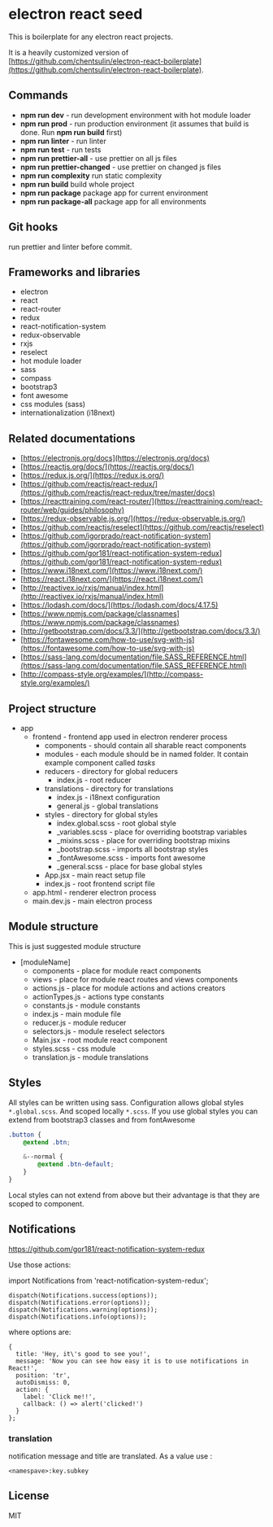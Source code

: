 # electron react seed

This is boilerplate for any electron react projects.

It is a heavily customized version of [https://github.com/chentsulin/electron-react-boilerplate](https://github.com/chentsulin/electron-react-boilerplate). 

## Commands

* **npm run dev** - run development environment with hot module loader
* **npm run prod** - run production environment (it assumes that build is done. Run **npm run build** first)
* **npm run linter** - run linter
* **npm run test** - run tests
* **npm run prettier-all** - use prettier on all js files
* **npm run prettier-changed** - use prettier on changed js files
* **npm run complexity** run static complexity
* **npm run build** build whole project
* **npm run package** package app for current environment
* **npm run package-all** package app for all environments

## Git hooks

run prettier and linter before commit.

## Frameworks and libraries

* electron
* react
* react-router
* redux
* react-notification-system
* redux-observable
* rxjs
* reselect
* hot module loader
* sass
* compass
* bootstrap3
* font awesome
* css modules (sass)
* internationalization (i18next)

## Related documentations
* [https://electronjs.org/docs](https://electronjs.org/docs)
* [https://reactjs.org/docs/](https://reactjs.org/docs/)
* [https://redux.js.org/](https://redux.js.org/)
* [https://github.com/reactjs/react-redux/](https://github.com/reactjs/react-redux/tree/master/docs)
* [https://reacttraining.com/react-router/](https://reacttraining.com/react-router/web/guides/philosophy)
* [https://redux-observable.js.org/](https://redux-observable.js.org/)
* [https://github.com/reactjs/reselect](https://github.com/reactjs/reselect)
* [https://github.com/igorprado/react-notification-system](https://github.com/igorprado/react-notification-system)
* [https://github.com/gor181/react-notification-system-redux](https://github.com/gor181/react-notification-system-redux)  
* [https://www.i18next.com/](https://www.i18next.com/)
* [https://react.i18next.com/](https://react.i18next.com/)
* [http://reactivex.io/rxjs/manual/index.html](http://reactivex.io/rxjs/manual/index.html)
* [https://lodash.com/docs/](https://lodash.com/docs/4.17.5)
* [https://www.npmjs.com/package/classnames](https://www.npmjs.com/package/classnames)
* [http://getbootstrap.com/docs/3.3/](http://getbootstrap.com/docs/3.3/)
* [https://fontawesome.com/how-to-use/svg-with-js](https://fontawesome.com/how-to-use/svg-with-js)
* [https://sass-lang.com/documentation/file.SASS_REFERENCE.html](https://sass-lang.com/documentation/file.SASS_REFERENCE.html)
* [http://compass-style.org/examples/](http://compass-style.org/examples/)

## Project structure
 * app
   * frontend - frontend app used in electron renderer process
     * components - should contain all sharable react components
     * modules - each module should be in named folder. It contain example component called *tasks*
     * reducers - directory for global reducers
       * index.js - root reducer
     * translations - directory for translations
       * index.js - i18next configuration
       * general.js - global translations
     * styles - directory for global styles
       * index.global.scss - root global style
       * _variables.scss - place for overriding bootstrap variables
       * _mixins.scss - place for overriding bootstrap mixins
       * _bootstrap.scss - imports all bootstrap styles
       * _fontAwesome.scss - imports font awesome
       * _general.scss - place for base global styles
     * App.jsx - main react setup file
     * index.js - root frontend script file
   * app.html - renderer electron process
   * main.dev.js - main electron process
   
## Module structure

This is just suggested module structure
 * [moduleName]
   * components - place for module react components
   * views - place for module react routes and views components
   * actions.js - place for module actions and actions creators
   * actionTypes.js - actions type constants
   * constants.js - module constants
   * index.js - main module file
   * reducer.js - module reducer
   * selectors.js - module reselect selectors
   * Main.jsx - root module react component
   * styles.scss - css module
   * translation.js - module translations

## Styles

All styles can be written using sass. 
Configuration allows global styles `*.global.scss`.
And scoped locally `*.scss`.
If you use global styles you can extend from bootstrap3 classes and from fontAwesome

```scss
.button {
    @extend .btn;

    &--normal {
        @extend .btn-default;
    }
}
```
Local styles can not extend from above but their advantage is that they are scoped to component.

## Notifications
https://github.com/gor181/react-notification-system-redux

Use those actions:

import Notifications from 'react-notification-system-redux';

```
dispatch(Notifications.success(options));
dispatch(Notifications.error(options));
dispatch(Notifications.warning(options));
dispatch(Notifications.info(options));
```
where options are:
```
{
  title: 'Hey, it\'s good to see you!',
  message: 'Now you can see how easy it is to use notifications in React!',
  position: 'tr',
  autoDismiss: 0,
  action: {
    label: 'Click me!!',
    callback: () => alert('clicked!')
  }
};
```
### translation

notification message and title are translated.
As a value use :
```
<namespave>:key.subkey
```

## License 

MIT
